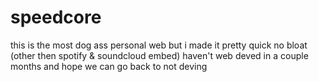 # speedcore

this is the most dog ass personal web but i made it pretty quick no bloat (other then spotify & soundcloud embed)
haven't web deved in a couple months and hope we can go back to not deving
